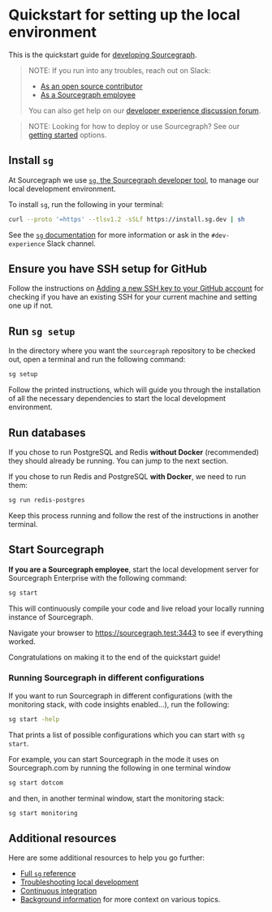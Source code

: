 # Quickstart for setting up the local environment

This is the quickstart guide for [developing Sourcegraph](../index.md).

> NOTE: If you run into any troubles, reach out on Slack:
>
> - [As an open source contributor](https://sourcegraph-community.slack.com/archives/C02BG0M0ZJ7)
> - [As a Sourcegraph employee](https://sourcegraph.slack.com/archives/C01N83PS4TU)
>
> You can also get help on our [developer experience discussion forum](https://github.com/sourcegraph/sourcegraph/discussions/categories/developer-experience).

<span class="virtual-br"></span>

> NOTE: Looking for how to deploy or use Sourcegraph? See our [getting started](../../index.md#getting-started) options.

<span class="virtual-br"></span>

## Install `sg`

At Sourcegraph we use [`sg`, the Sourcegraph developer tool](../background-information/sg/index.md), to manage our local development environment.

To install `sg`, run the following in your terminal:

```sh
curl --proto '=https' --tlsv1.2 -sSLf https://install.sg.dev | sh
```

See the [`sg` documentation](../background-information/sg/index.md) for more information or ask in the `#dev-experience` Slack channel.

## Ensure you have SSH setup for GitHub

Follow the instructions on [Adding a new SSH key to your GitHub account](https://docs.github.com/en/authentication/connecting-to-github-with-ssh/adding-a-new-ssh-key-to-your-github-account) for checking if you have an existing SSH for your current machine and setting one up if not.

## Run `sg setup`

In the directory where you want the `sourcegraph` repository to be checked out, open a terminal and run the following command:

```sh
sg setup
```

Follow the printed instructions, which will guide you through the installation of all the necessary dependencies to start the local development environment.

## Run databases

If you chose to run PostgreSQL and Redis **without Docker** (recommended) they should already be running. You can jump to the next section.

If you chose to run Redis and PostgreSQL **with Docker**, we need to run them:

```sh
sg run redis-postgres
```

Keep this process running and follow the rest of the instructions in another terminal.

## Start Sourcegraph

**If you are a Sourcegraph employee**, start the local development server for Sourcegraph Enterprise with the following command:

```sh
sg start
```

This will continuously compile your code and live reload your locally running instance of Sourcegraph.

Navigate your browser to https://sourcegraph.test:3443 to see if everything worked.

Congratulations on making it to the end of the quickstart guide!

### Running Sourcegraph in different configurations

If you want to run Sourcegraph in different configurations (with the monitoring stack, with code insights enabled...), run the following:

```sh
sg start -help
```

That prints a list of possible configurations which you can start with `sg start`.

For example, you can start Sourcegraph in the mode it uses on Sourcegraph.com by running the following in one terminal window

```sh
sg start dotcom
```

and then, in another terminal window, start the monitoring stack:

```sh
sg start monitoring
```

## Additional resources

Here are some additional resources to help you go further:

- [Full `sg` reference](../background-information/sg/reference.md)
- [Troubleshooting local development](troubleshooting.md)
- [Continuous integration](../background-information/ci/index.md)
- [Background information](../index.md#background-information) for more context on various topics.
